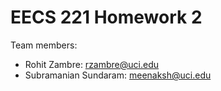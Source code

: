 # EECS 221 Homework 2

Team members:
* Rohit Zambre: rzambre@uci.edu
* Subramanian Sundaram: meenaksh@uci.edu
